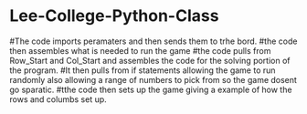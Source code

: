# Lee-College-Python-Class
#The code imports peramaters and then sends them to trhe bord.
#the code then assembles what is needed to run the game
#the code pulls from Row_Start and Col_Start and assembles the code for the solving portion of the program.
#It then pulls from if statements allowing the game to run randomly also allowing a range of numbers to pick from so the game dosent go sparatic.
#tthe code then sets up the game giving a example of how the rows and columbs set up.

